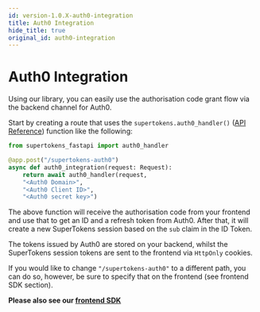 ```yaml
---
id: version-1.0.X-auth0-integration
title: Auth0 Integration
hide_title: true
original_id: auth0-integration
---
```


# Auth0 Integration

Using our library, you can easily use the authorisation code grant flow via the backend channel for Auth0.

Start by creating a route that uses the `supertokens.auth0_handler()` ([API Reference](../api-reference/auth0-handler)) function like the following:
```python
from supertokens_fastapi import auth0_handler

@app.post("/supertokens-auth0")
async def auth0_integration(request: Request):
    return await auth0_handler(request, 
    "<Auth0 Domain>", 
    "<Auth0 Client ID>",
    "<Auth0 secret key>")
```
The above function will receive the authorisation code from your frontend and use that to get an ID and a refresh token from Auth0. After that, it will create a new SuperTokens session based on the `sub` claim in the ID Token. 

The tokens issued by Auth0 are stored on your backend, whilst the SuperTokens session tokens are sent to the frontend via `HttpOnly` cookies.

If you would like to change `"/supertokens-auth0"` to a different path, you can do so, however, be sure to specify that on the frontend (see frontend SDK section).

**Please also see our [frontend SDK](/docs/auth0/installation)**